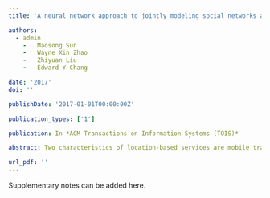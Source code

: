 ```yaml
---
title: 'A neural network approach to jointly modeling social networks and mobile trajectories'

authors:
  - admin
	-	Maosong Sun
	-	Wayne Xin Zhao
	-	Zhiyuan Liu
	-	Edward Y Chang

date: '2017'
doi: ''

publishDate: '2017-01-01T00:00:00Z'

publication_types: ['1']

publication: In *ACM Transactions on Information Systems (TOIS)*

abstract: Two characteristics of location-based services are mobile trajectories and the ability to facilitate social networking. The recording of trajectory data contributes valuable resources towards understanding users’ geographical movement behaviors. Social networking is possible when users are able to quickly connect to anyone nearby. A social network with location based services is known as location-based social network (LBSN). As shown in Cho et al. [2013], locations that are frequently visited by socially related persons tend to be correlated, which indicates the close association between social connections and trajectory behaviors of users in LBSNs. To better analyze and mine LBSN data, we need to have a comprehensive view of each of these two aspects, i.e., the mobile trajectory data and the social network.Specifically, we present a novel neural network model that can jointly model both social networks and …

url_pdf: ''
---
```


Supplementary notes can be added here.
